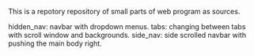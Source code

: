 This is a repotory repository of small parts of web program as sources.

hidden_nav: navbar with dropdown menus.
tabs: changing between tabs with scroll window and backgrounds.
side_nav: side scrolled navbar with pushing the main body right.

